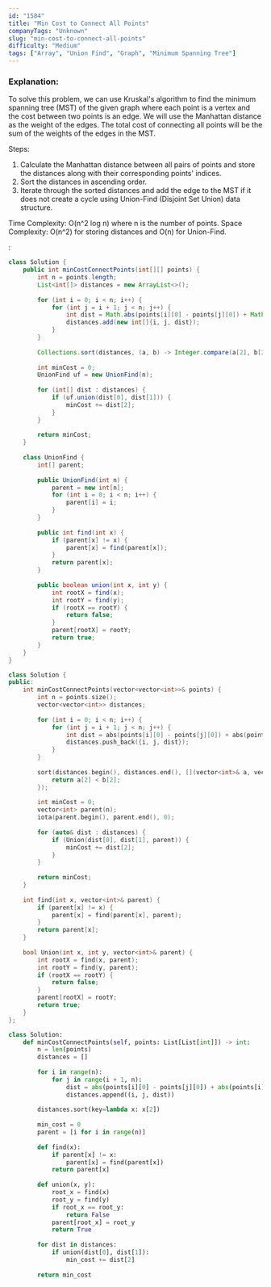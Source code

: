 ```yaml
---
id: "1584"
title: "Min Cost to Connect All Points"
companyTags: "Unknown"
slug: "min-cost-to-connect-all-points"
difficulty: "Medium"
tags: ["Array", "Union Find", "Graph", "Minimum Spanning Tree"]
---
```


### Explanation:
To solve this problem, we can use Kruskal's algorithm to find the minimum spanning tree (MST) of the given graph where each point is a vertex and the cost between two points is an edge. We will use the Manhattan distance as the weight of the edges. The total cost of connecting all points will be the sum of the weights of the edges in the MST.

Steps:
1. Calculate the Manhattan distance between all pairs of points and store the distances along with their corresponding points' indices.
2. Sort the distances in ascending order.
3. Iterate through the sorted distances and add the edge to the MST if it does not create a cycle using Union-Find (Disjoint Set Union) data structure.

Time Complexity: O(n^2 log n) where n is the number of points.
Space Complexity: O(n^2) for storing distances and O(n) for Union-Find.

:

```java
class Solution {
    public int minCostConnectPoints(int[][] points) {
        int n = points.length;
        List<int[]> distances = new ArrayList<>();
        
        for (int i = 0; i < n; i++) {
            for (int j = i + 1; j < n; j++) {
                int dist = Math.abs(points[i][0] - points[j][0]) + Math.abs(points[i][1] - points[j][1]);
                distances.add(new int[]{i, j, dist});
            }
        }
        
        Collections.sort(distances, (a, b) -> Integer.compare(a[2], b[2]));
        
        int minCost = 0;
        UnionFind uf = new UnionFind(n);
        
        for (int[] dist : distances) {
            if (uf.union(dist[0], dist[1])) {
                minCost += dist[2];
            }
        }
        
        return minCost;
    }
    
    class UnionFind {
        int[] parent;
        
        public UnionFind(int n) {
            parent = new int[n];
            for (int i = 0; i < n; i++) {
                parent[i] = i;
            }
        }
        
        public int find(int x) {
            if (parent[x] != x) {
                parent[x] = find(parent[x]);
            }
            return parent[x];
        }
        
        public boolean union(int x, int y) {
            int rootX = find(x);
            int rootY = find(y);
            if (rootX == rootY) {
                return false;
            }
            parent[rootX] = rootY;
            return true;
        }
    }
}
```

```cpp
class Solution {
public:
    int minCostConnectPoints(vector<vector<int>>& points) {
        int n = points.size();
        vector<vector<int>> distances;
        
        for (int i = 0; i < n; i++) {
            for (int j = i + 1; j < n; j++) {
                int dist = abs(points[i][0] - points[j][0]) + abs(points[i][1] - points[j][1]);
                distances.push_back({i, j, dist});
            }
        }
        
        sort(distances.begin(), distances.end(), [](vector<int>& a, vector<int>& b) {
            return a[2] < b[2];
        });
        
        int minCost = 0;
        vector<int> parent(n);
        iota(parent.begin(), parent.end(), 0);
        
        for (auto& dist : distances) {
            if (Union(dist[0], dist[1], parent)) {
                minCost += dist[2];
            }
        }
        
        return minCost;
    }
    
    int find(int x, vector<int>& parent) {
        if (parent[x] != x) {
            parent[x] = find(parent[x], parent);
        }
        return parent[x];
    }
    
    bool Union(int x, int y, vector<int>& parent) {
        int rootX = find(x, parent);
        int rootY = find(y, parent);
        if (rootX == rootY) {
            return false;
        }
        parent[rootX] = rootY;
        return true;
    }
};
```

```python
class Solution:
    def minCostConnectPoints(self, points: List[List[int]]) -> int:
        n = len(points)
        distances = []
        
        for i in range(n):
            for j in range(i + 1, n):
                dist = abs(points[i][0] - points[j][0]) + abs(points[i][1] - points[j][1])
                distances.append((i, j, dist))
                
        distances.sort(key=lambda x: x[2])
        
        min_cost = 0
        parent = [i for i in range(n)]
        
        def find(x):
            if parent[x] != x:
                parent[x] = find(parent[x])
            return parent[x]
        
        def union(x, y):
            root_x = find(x)
            root_y = find(y)
            if root_x == root_y:
                return False
            parent[root_x] = root_y
            return True
        
        for dist in distances:
            if union(dist[0], dist[1]):
                min_cost += dist[2]
        
        return min_cost
```